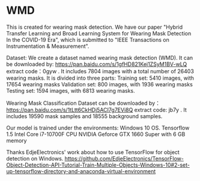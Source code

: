 # WMD
This is created for wearing mask detection. We have our paper "Hybrid
Transfer Learning and Broad Learning System for Wearing Mask Detection In the COVID-19 Era", which is submitted to "IEEE Transactions on Instrumentation & Measurement". 

Dataset: 
We create a dataset named wearing mask detection (WMD).  It can be downloaded by: https://pan.baidu.com/s/1gfHD821Kej1ZSyM1BV-wLQ extract code：0gyw .
It includes 7804 images with a total number of 26403 wearing masks. It is divided into three parts:
Training set: 5410 images, with 17654 wearing masks
Validation set: 800 images, with 1936 wearing masks
Testing set: 1594 images, with 6813 wearing masks.

Wearing Mask Classification Dataset can be downloaded by： https://pan.baidu.com/s/1tLtt6CkHDj5ACI7g7EVi8Q  extract code: jb7y . 
It includes 19590 mask samples and 18555 background samples.
 
Our model is trained under the environments:
Windows 10 OS.
Tensorflow 1.5
Intel Core i7-10700F CPU
NVIDIA Geforce GTX 1660 Super with 6 GB memory

Thanks EdjeElectronics' work about how to use TensorFlow for object detection on Windows. 
https://github.com/EdjeElectronics/TensorFlow-Object-Detection-API-Tutorial-Train-Multiple-Objects-Windows-10#2-set-up-tensorflow-directory-and-anaconda-virtual-environment
 
